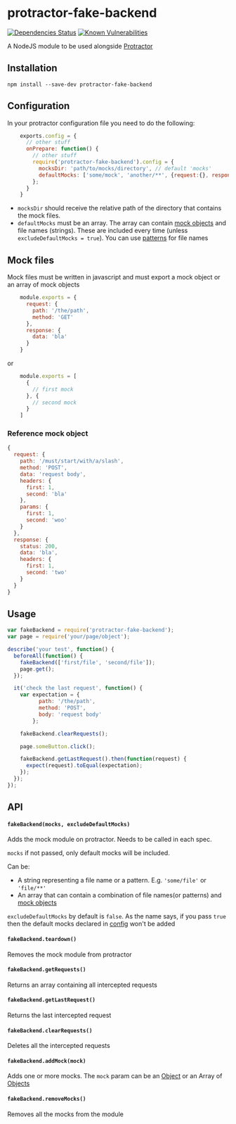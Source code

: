 # protractor-fake-backend

[![Dependencies Status](https://david-dm.org/web-innovate/protractor-fake-backend.svg)](https://david-dm.org/web-innovate/protractor-fake-backend)
[![Known Vulnerabilities](https://snyk.io/test/npm/protractor-fake-backend/badge.svg)](https://snyk.io/test/npm/protractor-fake-backend)

A NodeJS module to be used alongside [Protractor](https://github.com/angular/protractor)

## Installation

    npm install --save-dev protractor-fake-backend

## Configuration

In your protractor configuration file you need to do the following:

```javascript
    exports.config = {
      // other stuff
      onPrepare: function() {
        // other stuff
        require('protractor-fake-backend').config = {
          mocksDir: 'path/to/mocks/directory', // default 'mocks'
          defaultMocks: ['some/mock', 'another/**', {request:{}, response:{}}] // default []
        };
      }
    }
```

 - `mocksDir` should receive the relative path of the directory that contains the mock files.
 - `defaultMocks` must be an array. The array can contain [mock objects](#reference-mock) and file names (strings). These are included every time (unless `excludeDefaultMocks = true`). You can use [patterns](https://github.com/sindresorhus/globby#globbing-patterns) for file names

## Mock files

Mock files must be written in javascript and must export a mock object or an array of mock objects

```javascript
    module.exports = {
      request: {
        path: '/the/path',
        method: 'GET'
      },
      response: {
        data: 'bla'
      }
    }
```
or
```javascript
    module.exports = [
      {
        // first mock
      }, {
        // second mock
      }
    ]
```

### Reference mock object

```javascript
{
  request: {
    path: '/must/start/with/a/slash',
    method: 'POST',
    data: 'request body',
    headers: {
      first: 1,
      second: 'bla'
    },
    params: {
      first: 1,
      second: 'woo'
    }
  },
  response: {
    status: 200,
    data: 'bla',
    headers: {
      first: 1,
      second: 'two'
    }
  }
}
```

## Usage

```javascript
var fakeBackend = require('protractor-fake-backend');
var page = require('your/page/object');

describe('your test', function() {
  beforeAll(function() {
    fakeBackend(['first/file', 'second/file']);
    page.get();
  });

  it('check the last request', function() {
    var expectation = {
          path: '/the/path',
          method: 'POST',
          body: 'request body'
        };

    fakeBackend.clearRequests();

    page.someButton.click();

    fakeBackend.getLastRequest().then(function(request) {
      expect(request).toEqual(expectation);
    });
  });
});
```

## API

#### `fakeBackend(mocks, excludeDefaultMocks)`
Adds the mock module on protractor. Needs to be called in each spec.

`mocks` if not passed, only default mocks will be included.

Can be:

- A string representing a file name or a pattern. E.g. `'some/file'` or `'file/**'`
- An array that can contain a combination of file names(or patterns) and [mock objects](#reference-mock-object)

`excludeDefaultMocks` by default is `false`. As the name says, if you pass `true` then the default mocks declared in [config](#configuration) won't be added

#### `fakeBackend.teardown()`
Removes the mock module from protractor

#### `fakeBackend.getRequests()`
Returns an array containing all intercepted requests

#### `fakeBackend.getLastRequest()`
Returns the last intercepted request

#### `fakeBackend.clearRequests()`
Deletes all the intercepted requests

#### `fakeBackend.addMock(mock)`
Adds one or more mocks. The `mock` param can be an [Object](#reference-mock-object) or an Array of [Objects](#reference-mock-object)

#### `fakeBackend.removeMocks()`
Removes all the mocks from the module
